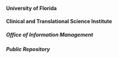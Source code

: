  #### University of Florida   
 #### Clinical and Translational Science Institute 
 
#####    Office of Information Management 
#####         Public Repository 
